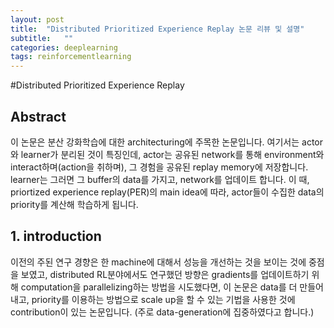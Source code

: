 ```yaml
---
layout: post
title:  "Distributed Prioritized Experience Replay 논문 리뷰 및 설명"
subtitle:   ""
categories: deeplearning
tags: reinforcementlearning
---
```


#Distributed Prioritized Experience Replay

## Abstract

이 논문은 분산 강화학습에 대한 architecturing에 주목한 논문입니다. 여기서는 actor와 learner가 분리된 것이 특징인데, actor는 공유된 network를 
통해 environment와 interact하며(action을 취하며), 그 경험을 공유된 replay memory에 저장합니다. learner는 그러면 그 buffer의 data를 가지고, 
network를 업데이트 합니다. 이 때, priortized experience replay(PER)의 main idea에 따라, actor들이 수집한 data의 priority를 계산해 학습하게 됩니다.

## 1. introduction

이전의 주된 연구 경향은 한 machine에 대해서 성능을 개선하는 것을 보이는 것에 중점을 보였고, 
distributed RL분야에서도 연구했던 방향은 gradients를 업데이트하기 위해 computation을 parallelizing하는 방법을 시도했다면,
이 논문은 data를 더 만들어내고, priority를 이용하는 방법으로 scale up을 할 수 있는 기법을 사용한 것에 contribution이 있는 논문입니다. 
(주로 data-generation에 집중하였다고 합니다.)


